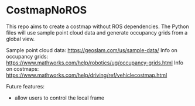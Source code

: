 # CostmapNoROS

This repo aims to create a costmap without ROS dependencies. The Python files will use sample point cloud data and generate occupancy grids from a global view. 

Sample point cloud data: https://geoslam.com/us/sample-data/
Info on occupancy grids: https://www.mathworks.com/help/robotics/ug/occupancy-grids.html
Info on costmaps: https://www.mathworks.com/help/driving/ref/vehiclecostmap.html

Future features:
- allow users to control the local frame
